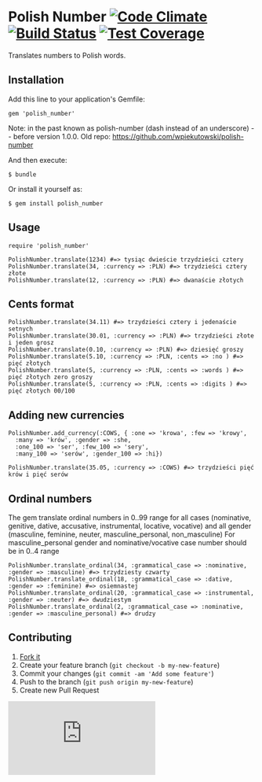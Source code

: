 # Polish Number [![Code Climate](https://codeclimate.com/github/amberbit/polish_number.png)](https://codeclimate.com/github/amberbit/polish_number) [![Build Status](https://travis-ci.org/amberbit/polish_number.png?branch=master)](https://travis-ci.org/amberbit/polish_number) [![Test Coverage](https://codeclimate.com/github/amberbit/polish_number/badges/coverage.svg)](https://codeclimate.com/github/amberbit/polish_number)

Translates numbers to Polish words.

## Installation

Add this line to your application's Gemfile:

    gem 'polish_number'

Note: in the past known as polish-number (dash instead of an underscore) -- before version 1.0.0. Old repo: https://github.com/wpiekutowski/polish-number

And then execute:

    $ bundle

Or install it yourself as:

    $ gem install polish_number

## Usage

    require 'polish_number'

    PolishNumber.translate(1234) #=> tysiąc dwieście trzydzieści cztery
    PolishNumber.translate(34, :currency => :PLN) #=> trzydzieści cztery złote
    PolishNumber.translate(12, :currency => :PLN) #=> dwanaście złotych

## Cents format

    PolishNumber.translate(34.11) #=> trzydzieści cztery i jedenaście setnych
    PolishNumber.translate(30.01, :currency => :PLN) #=> trzydzieści złote i jeden grosz
    PolishNumber.translate(0.10, :currency => :PLN) #=> dziesięć groszy
    PolishNumber.translate(5.10, :currency => :PLN, :cents => :no ) #=> pięć złotych
    PolishNumber.translate(5, :currency => :PLN, :cents => :words ) #=> pięć złotych zero groszy
    PolishNumber.translate(5, :currency => :PLN, :cents => :digits ) #=> pięć złotych 00/100

## Adding new currencies

    PolishNumber.add_currency(:COWS, { :one => 'krowa', :few => 'krowy',
      :many => 'krów', :gender => :she,
      :one_100 => 'ser', :few_100 => 'sery',
      :many_100 => 'serów', :gender_100 => :hi})

    PolishNumber.translate(35.05, :currency => :COWS) #=> trzydzieści pięć krów i pięć serów

## Ordinal numbers

The gem translate ordinal numbers in 0..99 range for all cases (nominative, genitive, dative, accusative, instrumental, locative, vocative) and all gender (masculine, feminine, neuter, masculine_personal, non_masculine)
For masculine_personal gender and nominative/vocative case number should be in 0..4 range

    PolishNumber.translate_ordinal(34, :grammatical_case => :nominative, :gender => :masculine) #=> trzydziesty czwarty
    PolishNumber.translate_ordinal(18, :grammatical_case => :dative, :gender => :feminine) #=> osiemnastej
    PolishNumber.translate_ordinal(20, :grammatical_case => :instrumental, :gender => :neuter) #=> dwudziestym
    PolishNumber.translate_ordinal(2, :grammatical_case => :nominative, :gender => :masculine_personal) #=> drudzy

## Contributing

1. [Fork it](http://github.com/amberbit/polish_number/fork)
2. Create your feature branch (`git checkout -b my-new-feature`)
3. Commit your changes (`git commit -am 'Add some feature'`)
4. Push to the branch (`git push origin my-new-feature`)
5. Create new Pull Request

[![Analytics](https://ga-beacon.appspot.com/UA-49257773-1/README.md?pixel)](https://github.com/igrigorik/ga-beacon)
